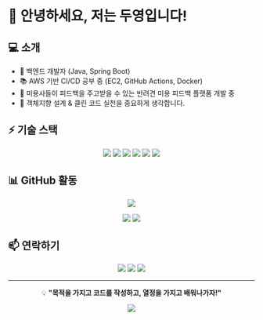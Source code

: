 # 👋 안녕하세요, 저는 두영입니다!

## 💻 소개
- 🚀 백엔드 개발자 (Java, Spring Boot)
- 📚 AWS 기반 CI/CD 공부 중 (EC2, GitHub Actions, Docker)
- 🐶 미용사들이 피드백을 주고받을 수 있는 반려견 미용 피드백 플랫폼 개발 중
- 🌱 객체지향 설계 & 클린 코드 실천을 중요하게 생각합니다.

## ⚡ 기술 스택
<p align="center">
  <img src="https://img.shields.io/badge/Java-007396?style=flat-square&logo=java&logoColor=white" />
  <img src="https://img.shields.io/badge/Spring%20Boot-6DB33F?style=flat-square&logo=springboot&logoColor=white" />
  <img src="https://img.shields.io/badge/JPA-6DB33F?style=flat-square&logo=spring&logoColor=white" />
  <img src="https://img.shields.io/badge/MySQL-4479A1?style=flat-square&logo=mysql&logoColor=white" />
  <img src="https://img.shields.io/badge/Docker-2496ED?style=flat-square&logo=docker&logoColor=white" />
  <img src="https://img.shields.io/badge/AWS-232F3E?style=flat-square&logo=amazon-aws&logoColor=white" />
</p>

## 📊 GitHub 활동
<p align="center">
  <img src="https://github-readme-streak-stats.herokuapp.com/?user=DuYeong0020&theme=radical" />
</p>
<p align="center">
  <img src="https://github-profile-summary-cards.vercel.app/api/cards/stats?username=DuYeong0020&theme=radical" />
  <img src="https://github-profile-summary-cards.vercel.app/api/cards/repos-per-language?username=DuYeong0020&theme=radical" />
</p>

## 📫 연락하기
<p align="center">
  <a href="mailto:your-email@gmail.com"><img src="https://img.shields.io/badge/Gmail-D14836?style=flat-square&logo=gmail&logoColor=white" /></a>
  <a href="https://linkedin.com/in/your-profile"><img src="https://img.shields.io/badge/LinkedIn-0077B5?style=flat-square&logo=linkedin&logoColor=white" /></a>
  <a href="https://duyeong0020.github.io"><img src="https://img.shields.io/badge/Velog-20C997?style=flat-square&logo=velog&logoColor=white" /></a>
</p>

---
<p align="center">💡 <strong>"목적을 가지고 코드를 작성하고, 열정을 가지고 배워나가자!"</strong></p>

<p align="center">
  <img src="https://capsule-render.vercel.app/api?type=waving&color=gradient&height=100&section=footer" />
</p>
